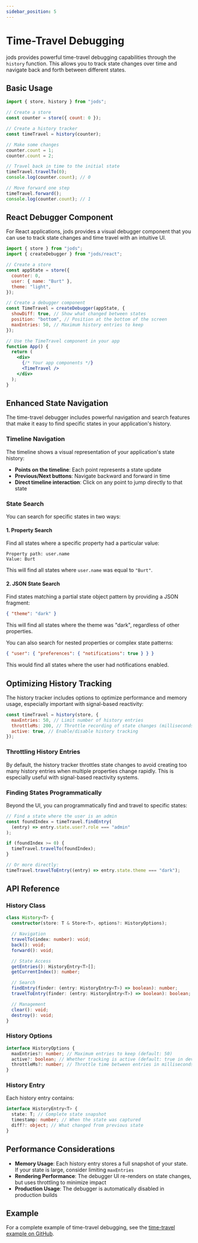 ```yaml
---
sidebar_position: 5
---
```


# Time-Travel Debugging

jods provides powerful time-travel debugging capabilities through the `history` function. This allows you to track state changes over time and navigate back and forth between different states.

## Basic Usage

```js
import { store, history } from "jods";

// Create a store
const counter = store({ count: 0 });

// Create a history tracker
const timeTravel = history(counter);

// Make some changes
counter.count = 1;
counter.count = 2;

// Travel back in time to the initial state
timeTravel.travelTo(0);
console.log(counter.count); // 0

// Move forward one step
timeTravel.forward();
console.log(counter.count); // 1
```

## React Debugger Component

For React applications, jods provides a visual debugger component that you can use to track state changes and time travel with an intuitive UI.

```jsx
import { store } from "jods";
import { createDebugger } from "jods/react";

// Create a store
const appState = store({
  counter: 0,
  user: { name: "Burt" },
  theme: "light",
});

// Create a debugger component
const TimeTravel = createDebugger(appState, {
  showDiff: true, // Show what changed between states
  position: "bottom", // Position at the bottom of the screen
  maxEntries: 50, // Maximum history entries to keep
});

// Use the TimeTravel component in your app
function App() {
  return (
    <div>
      {/* Your app components */}
      <TimeTravel />
    </div>
  );
}
```

## Enhanced State Navigation

The time-travel debugger includes powerful navigation and search features that make it easy to find specific states in your application's history.

### Timeline Navigation

The timeline shows a visual representation of your application's state history:

- **Points on the timeline**: Each point represents a state update
- **Previous/Next buttons**: Navigate backward and forward in time
- **Direct timeline interaction**: Click on any point to jump directly to that state

### State Search

You can search for specific states in two ways:

#### 1. Property Search

Find all states where a specific property had a particular value:

```
Property path: user.name
Value: Burt
```

This will find all states where `user.name` was equal to `"Burt"`.

#### 2. JSON State Search

Find states matching a partial state object pattern by providing a JSON fragment:

```json
{ "theme": "dark" }
```

This will find all states where the theme was "dark", regardless of other properties.

You can also search for nested properties or complex state patterns:

```json
{ "user": { "preferences": { "notifications": true } } }
```

This would find all states where the user had notifications enabled.

## Optimizing History Tracking

The history tracker includes options to optimize performance and memory usage, especially important with signal-based reactivity:

```js
const timeTravel = history(store, {
  maxEntries: 50, // Limit number of history entries
  throttleMs: 200, // Throttle recording of state changes (milliseconds)
  active: true, // Enable/disable history tracking
});
```

### Throttling History Entries

By default, the history tracker throttles state changes to avoid creating too many history entries when multiple properties change rapidly. This is especially useful with signal-based reactivity systems.

### Finding States Programmatically

Beyond the UI, you can programmatically find and travel to specific states:

```js
// Find a state where the user is an admin
const foundIndex = timeTravel.findEntry(
  (entry) => entry.state.user?.role === "admin"
);

if (foundIndex >= 0) {
  timeTravel.travelTo(foundIndex);
}

// Or more directly:
timeTravel.travelToEntry((entry) => entry.state.theme === "dark");
```

## API Reference

### History Class

```ts
class History<T> {
  constructor(store: T & Store<T>, options?: HistoryOptions);

  // Navigation
  travelTo(index: number): void;
  back(): void;
  forward(): void;

  // State Access
  getEntries(): HistoryEntry<T>[];
  getCurrentIndex(): number;

  // Search
  findEntry(finder: (entry: HistoryEntry<T>) => boolean): number;
  travelToEntry(finder: (entry: HistoryEntry<T>) => boolean): boolean;

  // Management
  clear(): void;
  destroy(): void;
}
```

### History Options

```ts
interface HistoryOptions {
  maxEntries?: number; // Maximum entries to keep (default: 50)
  active?: boolean; // Whether tracking is active (default: true in development)
  throttleMs?: number; // Throttle time between entries in milliseconds (default: 100)
}
```

### History Entry

Each history entry contains:

```ts
interface HistoryEntry<T> {
  state: T; // Complete state snapshot
  timestamp: number; // When the state was captured
  diff?: object; // What changed from previous state
}
```

## Performance Considerations

- **Memory Usage**: Each history entry stores a full snapshot of your state. If your state is large, consider limiting `maxEntries`
- **Rendering Performance**: The debugger UI re-renders on state changes, but uses throttling to minimize impact
- **Production Usage**: The debugger is automatically disabled in production builds

## Example

For a complete example of time-travel debugging, see the [time-travel example on GitHub](https://github.com/example/jods/examples/time-travel-example.jsx).
